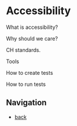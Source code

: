 # Accessibility

What is accessibility?

Why should we care?

CH standards.

Tools

How to create tests

How to run tests

## Navigation

- [back](../README.md)